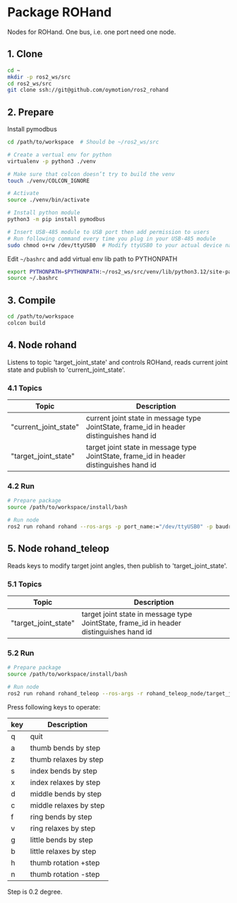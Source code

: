# Package ROHand

Nodes for ROHand. One bus, i.e. one port need one node.

## 1. Clone

```BASH
cd ~
mkdir -p ros2_ws/src 
cd ros2_ws/src
git clone ssh://git@github.com/oymotion/ros2_rohand
```

## 2. Prepare

Install pymodbus

```BASH
cd /path/to/workspace  # Should be ~/ros2_ws/src

# Create a vertual env for python
virtualenv -p python3 ./venv

# Make sure that colcon doesn’t try to build the venv
touch ./venv/COLCON_IGNORE

# Activate
source ./venv/bin/activate

# Install python module
python3 -m pip install pymodbus

# Insert USB-485 module to USB port then add permission to users
# Run following command every time you plug in your USB-485 module
sudo chmod o+rw /dev/ttyUSB0  # Modify ttyUSB0 to your actual device name
```

Edit `~/bashrc` and add virtual env lib path to PYTHONPATH

```BASH
export PYTHONPATH=$PYTHONPATH:~/ros2_ws/src/venv/lib/python3.12/site-packages  # Modify python3.12 to your actual versioni
source ~/.bashrc
```

## 3. Compile

```BASH
cd /path/to/workspace
colcon build
```

## 4. Node rohand

Listens to topic 'target_joint_state' and controls ROHand, reads current joint state and publish to 'current_joint_state'.

### 4.1 Topics

| Topic                 | Description                                                                              |
| --------------------- | ---------------------------------------------------------------------------------------- |
| "current_joint_state" | current joint state in message type JointState, frame_id in header distinguishes hand id |
| "target_joint_state"  | target joint state in message type JointState, frame_id in header distinguishes hand id  |

### 4.2 Run

```BASH
# Prepare package
source /path/to/workspace/install/bash

# Run node
ros2 run rohand rohand --ros-args -p port_name:="/dev/ttyUSB0" -p baudrate:=115200 -p hand_ids:=[2,3]  # Modify parameters according to your real case
```

## 5. Node rohand_teleop

Reads keys to modify target joint angles, then publish to 'target_joint_state'.

### 5.1 Topics

| Topic                | Description                                                                             |
| -------------------- | --------------------------------------------------------------------------------------- |
| "target_joint_state" | target joint state in message type JointState, frame_id in header distinguishes hand id |

### 5.2 Run

```BASH
# Prepare package
source /path/to/workspace/install/bash

# Run node
ros2 run rohand rohand_teleop --ros-args -r rohand_teleop_node/target_joint_states:=/rohand_node/target_joint_states -p hand_id:=2  # Modify parameters according to your real case
```

Press following keys to operate:

| key | Description            |
| --- | ---------------------- |
| q   | quit                   |
| a   | thumb bends by step    |
| z   | thumb relaxes by step  |
| s   | index bends by step    |
| x   | index relaxes by step  |
| d   | middle bends by step   |
| c   | middle relaxes by step |
| f   | ring bends by step     |
| v   | ring relaxes by step   |
| g   | little bends by step   |
| b   | little relaxes by step |
| h   | thumb rotation +step   |
| n   | thumb rotation -step   |

Step is 0.2 degree.
